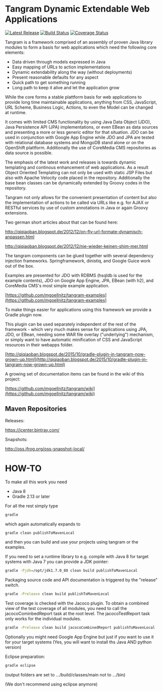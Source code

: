 # Tangram Dynamic Extendable Web Applications

[![Latest Release](https://img.shields.io/github/release/mgoellnitz/tangram.svg)](https://github.com/mgoellnitz/tangram/releases/latest)
[![Build Status](https://api.travis-ci.org/mgoellnitz/tangram.svg?branch=master)](https://travis-ci.org/mgoellnitz/tangram)
[![Coverage Status](https://coveralls.io/repos/github/mgoellnitz/tangram/badge.svg?branch=master)](https://coveralls.io/github/mgoellnitz/tangram?branch=master)

Tangram is a framework comprised of an assembly of proven Java library modules
to form a basis for web applications which need the following core elements:

- Data driven through models expressed in Java
- Easy mapping of URLs to action implementations
- Dynamic extendability along the way (without deployments)
- Present reasonable defaults for any aspect
- Quick path to get something running
- Long path to keep it alive and let the application grow

While the core forms a stable plattform basis for web applications to provide
long time maintainable applications, anything from CSS, JavaScript, URL Scheme,
Business Logic, Actions, to even the Model can be changed at runtime.

It comes with limited CMS functionality by using Java Data Object (JDO), Java
Persistence API (JPA) implementations, or even EBean as data sources and presenting
a more or less generic editor for that situation. JDO can be used in conjunction
with Google App Engine while JDO and JPA are tested with relational database
systems and MongoDB stand alone or on the OpenShift plattform. Additionally the
use of CoreMedia CMS repositories as data source is possible.

The emphasis of the latest work and releases is towards dynamic templating and
continous enhancement of web applications. As a result Object Oriented Templating
can not only be used with static JSP Files but also with Apache Velocity code placed
in the repository. Additionally the base bean classes can be dynamically extended
by Groovy codes in the repository.

Tangram not only allows for the convenient presentation of content but also the
implementation of actions to be called via URLs like e.g. for AJAX or RESTful services
by use of custom annotations in Java or again Groovy extensions.

Two german short articles about that can be found here:

http://qiqiaoban.blogspot.de/2012/12/on-fly-url-formate-dynamisch-anpassen.html

http://qiqiaoban.blogspot.de/2012/12/nie-wieder-keinen-shim-mer.html

The tangram components can be glued together with several dependency injection frameworks.
Springframework, dinistiq, and Google Guice work out of the box.

Examples are presented for JDO with RDBMS (hsqldb is used for the example contents),
JDO on Google App Engine, JPA, EBean (with h2), and CoreMedia CMS's most simple example
application.

[https://github.com/mgoellnitz/tangram-examples](https://github.com/mgoellnitz/tangram-examples]

To make things easier for applications using this framework we provide a Gradle plugin now.

This plugin can be used separately independent of the rest of the framework - which very
much makes sense for applications using JPA, JDO, or EBean, needing some WAR file overlay
("underlying") mechanism, or simply want to have automatic minification of CSS and JavaScript
resources in their webapps folder.

[http://qiqiaoban.blogspot.de/2015/10/gradle-plugin-in-tangram-now-grown-up.html](http://qiqiaoban.blogspot.de/2015/10/gradle-plugin-in-tangram-now-grown-up.html)

A growing set of documentation items can be found in the wiki of this project:

[https://github.com/mgoellnitz/tangram/wiki](https://github.com/mgoellnitz/tangram/wiki)

## Maven Repositories

Releases:

https://jcenter.bintray.com/

Snapshots:

http://oss.jfrog.org/oss-snapshot-local/

# HOW-TO

To make all this work you need

- Java 8
- Gradle 2.13 or later

For all the rest simply type

```bash
gradle
```

which again automatically expands to

```bash
gradle clean publishToMavenLocal
```

and then you can build and use your projects using tangram or the examples.

If you need to set a runtime library to e.g. compile with Java 8 for target
systems with Java 7 you can provide a JDK pointer:

```bash
gradle -Pjdk=/opt/jdk1.7.0_80 clean build publishToMavenLocal
```

Packaging source code and API documentation is triggered by the "release" switch.

```bash
gradle -Prelease clean build publishToMavenLocal
```

Test coverage is checked with the Jacoco plugin. To obtain a combined view of
the test coverage of all modules, you need to call the jacocoCominbedReport
task at the root level. The jacocoTestReport task only works for the individual
modules.

```bash
gradle -Prelease clean build jacocoCombinedReport publishToMavenLocal
```

Optionally you might need Google App Engine but just if you want to use it
for your target systems (Yes, you will want to install ths Java AND python version)

Eclipse preparation:

```bash
gradle eclipse
```
(output folders are set to .../build/classes/main not to .../bin)

(We don't recommend using eclipse anymore)
